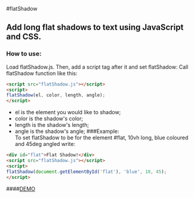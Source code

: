 #flatShadow
## Add long flat shadows to text using JavaScript and CSS.
### How to use:
Load flatShadow.js.
Then, add a script tag after it and set flatShadow:
Call flatShadow function like this:
```html
<script src="flatShadow.js"></script>
<script>
flatShadow(el, color, length, angle);
</script>
```
- el is the element you would like to shadow;
- color is the shadow's color;
- length is the shadow's length;
- angle is the shadow's angle;
###Example:<br />
To set flatShadow to be for the element #flat, 10vh long, blue coloured and 45deg angled write:
```html
<div id="flat">Flat Shadow!</div>
<script src="flatShadow.js"></script>
<script>
flatShadow(document.getElementById('flat'), 'blue', 10, 45);
</script>
```
####[DEMO](http://aniddan.github.io/flatShadow/demo.html)